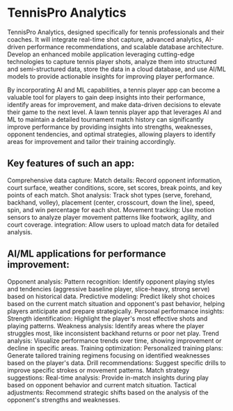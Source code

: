 # TennisPro Analytics 

TennisPro Analytics, designed specifically for tennis professionals and their coaches. It will integrate real-time shot capture, advanced analytics, AI-driven performance recommendations, and scalable database architecture. Develop an enhanced mobile application leveraging cutting-edge technologies to capture tennis player shots, analyze them into structured and semi-structured data, store the data in a cloud database, and use AI/ML models to provide actionable insights for improving player performance.



By incorporating AI and ML capabilities, a tennis player app can become a valuable tool for players to gain deep insights into their performance, identify areas for improvement, and make data-driven decisions to elevate their game to the next level.
A lawn tennis player app that leverages AI and ML to maintain a detailed tournament match history can significantly improve performance by providing insights into strengths, weaknesses, opponent tendencies, and optimal strategies, allowing players to identify areas for improvement and tailor their training accordingly. 
 
## Key features of such an app:
Comprehensive data capture:
Match details: Record opponent information, court surface, weather conditions, score, set scores, break points, and key points of each match.
Shot analysis: Track shot types (serve, forehand, backhand, volley), placement (center, crosscourt, down the line), speed, spin, and win percentage for each shot.
Movement tracking: Use motion sensors to analyze player movement patterns like footwork, agility, and court coverage.
integration: Allow users to upload match data for detailed analysis.


## AI/ML applications for performance improvement:
Opponent analysis:
Pattern recognition: Identify opponent playing styles and tendencies (aggressive baseline player, slice-heavy, strong serve) based on historical data. 
Predictive modeling: Predict likely shot choices based on the current match situation and opponent's past behavior, helping players anticipate and prepare strategically. 
Personal performance insights:
Strength identification: Highlight the player's most effective shots and playing patterns. 
Weakness analysis: Identify areas where the player struggles most, like inconsistent backhand returns or poor net play. 
Trend analysis: Visualize performance trends over time, showing improvement or decline in specific areas. 
Training optimization:
Personalized training plans: Generate tailored training regimens focusing on identified weaknesses based on the player's data. 
Drill recommendations: Suggest specific drills to improve specific strokes or movement patterns. 
Match strategy suggestions:
Real-time analysis: Provide in-match insights during play based on opponent behavior and current match situation. 
Tactical adjustments: Recommend strategic shifts based on the analysis of the opponent's strengths and weaknesses. 


